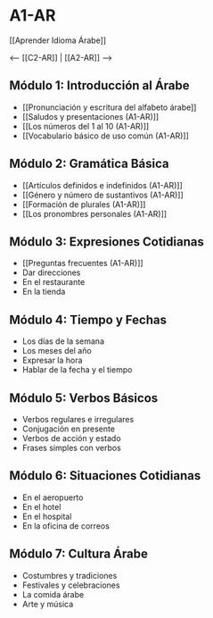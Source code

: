 # A1-AR

[[Aprender Idioma Árabe]]

<-- [[C2-AR]] | [[A2-AR]] -->

## Módulo 1: Introducción al Árabe

- [[Pronunciación y escritura del alfabeto árabe]]
- [[Saludos y presentaciones (A1-AR)]]
- [[Los números del 1 al 10 (A1-AR)]]
- [[Vocabulario básico de uso común (A1-AR)]]

## Módulo 2: Gramática Básica

- [[Artículos definidos e indefinidos (A1-AR)]]
- [[Género y número de sustantivos (A1-AR)]]
- [[Formación de plurales (A1-AR)]]
- [[Los pronombres personales (A1-AR)]]

## Módulo 3: Expresiones Cotidianas

- [[Preguntas frecuentes (A1-AR)]]
- Dar direcciones
- En el restaurante
- En la tienda

## Módulo 4: Tiempo y Fechas

- Los días de la semana
- Los meses del año
- Expresar la hora
- Hablar de la fecha y el tiempo

## Módulo 5: Verbos Básicos

- Verbos regulares e irregulares
- Conjugación en presente
- Verbos de acción y estado
- Frases simples con verbos

## Módulo 6: Situaciones Cotidianas

- En el aeropuerto
- En el hotel
- En el hospital
- En la oficina de correos

## Módulo 7: Cultura Árabe

- Costumbres y tradiciones
- Festivales y celebraciones
- La comida árabe
- Arte y música
